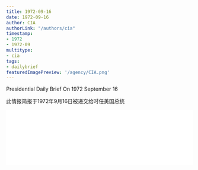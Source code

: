 ```yaml
---
title: 1972-09-16
date: 1972-09-16
author: CIA 
authorLink: "/authors/cia"
timestamp: 
- 1972
- 1972-09
multitype: 
- cia
tags: 
- dailybrief
featuredImagePreview: '/agency/CIA.png'
---
```



Presidential Daily Brief On 1972 September 16

此情报简报于1972年9月16日被递交给时任美国总统

<!--more-->





<div id="over" style="width:100%; overflow:hidden"> <iframe id="sFrame" name="sFrame" frameborder="no" border="0"  allowfullscreen marginwidth="0" scrolling="no" src = " /CIA/1972-09-16.html "  style = " position:absulute; width: 806px; top: 300;" > </iframe> </div>